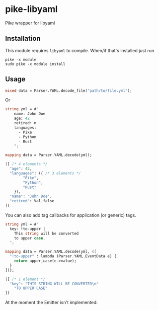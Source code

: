 # pike-libyaml
Pike wrapper for libyaml

## Installation

This module requires `libyaml` to compile. When/if that's installed just run

    pike -x module
    sudo pike -x module install

## Usage

```pike
mixed data = Parser.YAML.decode_file("path/to/file.yml");
```

Or

```pike
string yml = #"
    name: John Doe
    age: 42
    retired: n
    languages:
      - Pike
      - Python
      - Rust
    ";

mapping data = Parser.YAML.decode(yml);

([ /* 4 elements */
  "age": 42,
  "languages": ({ /* 3 elements */
        "Pike",
        "Python",
        "Rust"
    }),
  "name": "John Doe",
  "retired": Val.false
])
```

You can also add tag callbacks for application (or generic) tags.

```pike
string yml = #"
  key: !to-upper |
    This string will be converted
    to upper case.
  ";

mapping data = Parser.YAML.decode(yml, ([
  "!to-upper" : lambda (Parser.YAML.EventData e) {
    return upper_case(e->value);
  }
]));  

([ /* 1 element */
  "key": "THIS STRING WILL BE CONVERTED\n"
    "TO UPPER CASE"
])
```

At the moment the Emitter isn't implemented.

